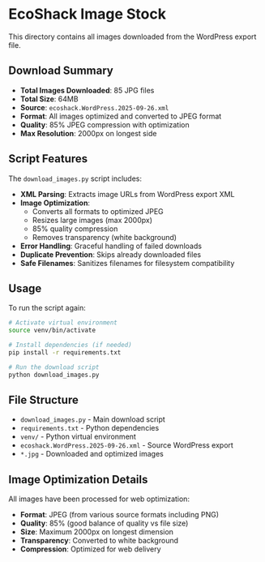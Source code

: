 # EcoShack Image Stock

This directory contains all images downloaded from the WordPress export file.

## Download Summary

- **Total Images Downloaded**: 85 JPG files
- **Total Size**: 64MB
- **Source**: `ecoshack.WordPress.2025-09-26.xml`
- **Format**: All images optimized and converted to JPEG format
- **Quality**: 85% JPEG compression with optimization
- **Max Resolution**: 2000px on longest side

## Script Features

The `download_images.py` script includes:

- **XML Parsing**: Extracts image URLs from WordPress export XML
- **Image Optimization**: 
  - Converts all formats to optimized JPEG
  - Resizes large images (max 2000px)
  - 85% quality compression
  - Removes transparency (white background)
- **Error Handling**: Graceful handling of failed downloads
- **Duplicate Prevention**: Skips already downloaded files
- **Safe Filenames**: Sanitizes filenames for filesystem compatibility

## Usage

To run the script again:

```bash
# Activate virtual environment
source venv/bin/activate

# Install dependencies (if needed)
pip install -r requirements.txt

# Run the download script
python download_images.py
```

## File Structure

- `download_images.py` - Main download script
- `requirements.txt` - Python dependencies
- `venv/` - Python virtual environment
- `ecoshack.WordPress.2025-09-26.xml` - Source WordPress export
- `*.jpg` - Downloaded and optimized images

## Image Optimization Details

All images have been processed for web optimization:
- **Format**: JPEG (from various source formats including PNG)
- **Quality**: 85% (good balance of quality vs file size)
- **Size**: Maximum 2000px on longest dimension
- **Transparency**: Converted to white background
- **Compression**: Optimized for web delivery
